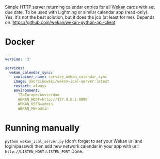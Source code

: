 Simple HTTP server returning calendar entries for all [Wekan](https://github.com/wekan/wekan) cards with set due date. To be used with Lightning or similar calendar app (read-only).
Yes, it's not the best solution, but it does the job (at least for me).
Depends on: https://github.com/wekan/wekan-python-api-client

# Docker
```yaml
---
version: '3'

services:
  wekan_calendar_sync:
    container_name: service_wekan_calendar_sync
    image: ykorzikowski/wekan-ical-server:latest
    restart: always
    environment:
      TZ=Europe/Amsterdam
      WEKAN_HOST=http://127.0.0.1:8090
      WEKAN_USER=admin
      WEKAN_PW=admin
```

# Running manually
`python wekan_ical_server.py`
(don't forget to set your Wekan url and login/passwd)
then add new network calendar in your app with url: `http://LISTEN_HOST:LISTEN_PORT`
Done.
